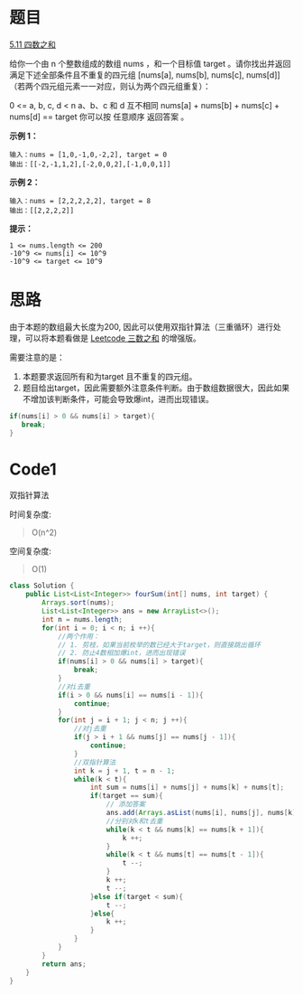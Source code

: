 # 题目
[5.11 四数之和](https://leetcode.cn/problems/4sum/)

给你一个由 n 个整数组成的数组 nums ，和一个目标值 target 。请你找出并返回满足下述全部条件且不重复的四元组 [nums[a], nums[b], nums[c], nums[d]] （若两个四元组元素一一对应，则认为两个四元组重复）：

0 <= a, b, c, d < n
a、b、c 和 d 互不相同
nums[a] + nums[b] + nums[c] + nums[d] == target
你可以按 任意顺序 返回答案 。

**示例 1：**

``` 
输入：nums = [1,0,-1,0,-2,2], target = 0
输出：[[-2,-1,1,2],[-2,0,0,2],[-1,0,0,1]]
```

**示例 2：**

``` 
输入：nums = [2,2,2,2,2], target = 8
输出：[[2,2,2,2]]
```

**提示：**

``` 
1 <= nums.length <= 200
-10^9 <= nums[i] <= 10^9
-10^9 <= target <= 10^9
```

# 思路
由于本题的数组最大长度为200, 因此可以使用双指针算法（三重循环）进行处理，可以将本题看做是 [Leetcode 三数之和](https://leetcode.cn/problems/3sum/) 的增强版。

需要注意的是：
1. 本题要求返回所有和为target 且不重复的四元组。
2. 题目给出target，因此需要额外注意条件判断。由于数组数据很大，因此如果不增加该判断条件，可能会导致爆int，进而出现错误。
```java
if(nums[i] > 0 && nums[i] > target){
   break;
}
```

# Code1
双指针算法

时间复杂度:
>O(n^2)

空间复杂度:
> O(1)  

```java
class Solution {
    public List<List<Integer>> fourSum(int[] nums, int target) {
        Arrays.sort(nums);
        List<List<Integer>> ans = new ArrayList<>();
        int n = nums.length;
        for(int i = 0; i < n; i ++){
            //两个作用：
            // 1. 剪枝，如果当前枚举的数已经大于target，则直接跳出循环
            // 2. 防止4数相加爆int，进而出现错误
            if(nums[i] > 0 && nums[i] > target){
                break;
            }
            //对i去重
            if(i > 0 && nums[i] == nums[i - 1]){
                continue;
            }
            for(int j = i + 1; j < n; j ++){
                //对j去重
                if(j > i + 1 && nums[j] == nums[j - 1]){
                    continue;
                }
                //双指针算法
                int k = j + 1, t = n - 1;
                while(k < t){
                    int sum = nums[i] + nums[j] + nums[k] + nums[t];
                    if(target == sum){
                        // 添加答案
                        ans.add(Arrays.asList(nums[i], nums[j], nums[k], nums[t]));
                        //分别对k和t去重
                        while(k < t && nums[k] == nums[k + 1]){
                            k ++;
                        }
                        while(k < t && nums[t] == nums[t - 1]){
                            t --;
                        }
                        k ++;
                        t --;
                    }else if(target < sum){
                        t --;
                    }else{
                        k ++;
                    }
                }
            }
        }
        return ans;
    }
}
```